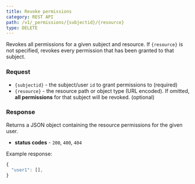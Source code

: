 ```yaml
---
title: Revoke permissions
category: REST API
path: /v1/_permissions/{subjectid}/{resource}
type: DELETE
---
```


Revokes all permissions for a given subject and resource. If `{resource}` is not specified, revokes every permission
that has been granted to that subject.

### Request

- `{subjectid}` - the subject/user `id` to grant permissions to (required)
- `{resource}` - the resource path or object type (URL encoded). If omitted,
**all permissions** for that subject will be revoked. (optional)

### Response

Returns a JSON object containing the resource permissions for the given user.

- **status codes** - `200`, `400`, `404`

Example response:
```js
{
  "user1": [],
}
```